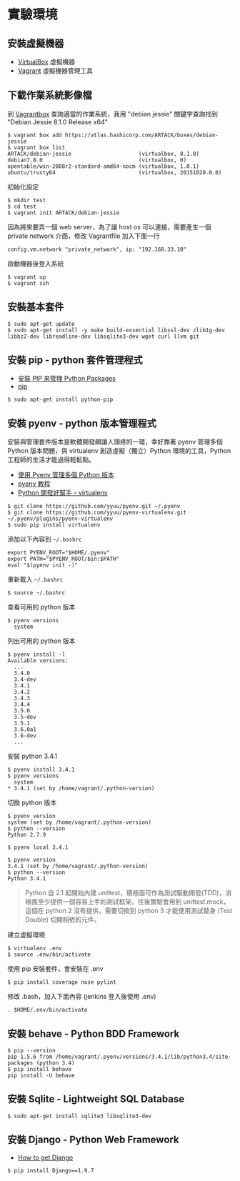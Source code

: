 # 實驗環境

## 安裝虛擬機器

- [VirtualBox](https://www.virtualbox.org/) 虛擬機器
- [Vagrant](https://www.vagrantup.com/) 虛擬機器管理工具

## 下載作業系統影像檔

到 [Vagrantbox](http://www.vagrantbox.es/) 查詢適當的作業系統，我用 "debian jessie" 關鍵字查詢找到 "Debian Jessie 8.1.0 Release x64"

```shell
$ vagrant box add https://atlas.hashicorp.com/ARTACK/boxes/debian-jessie
$ vagrant box list
ARTACK/debian-jessie                     (virtualbox, 8.1.0)
debian7.8.0                              (virtualbox, 0)
opentable/win-2008r2-standard-amd64-nocm (virtualbox, 1.0.1)
ubuntu/trusty64                          (virtualbox, 20151020.0.0)
```

初始化設定
```shell
$ mkdir test
$ cd test
$ vagrant init ARTACK/debian-jessie
```

因為將來要弄一個 web server，為了讓 host os 可以連接，需要產生一個 private network 介面，修改 Vagrantfile 加入下面一行
```
config.vm.network "private_network", ip: "192.168.33.10"
```

啟動機器後登入系統
```shell
$ vagrant up
$ vagrant ssh
```

## 安裝基本套件

```shell
$ sudo apt-get update
$ sudo apt-get install -y make build-essential libssl-dev zlib1g-dev libbz2-dev libreadline-dev libsqlite3-dev wget curl llvm git
```

## 安裝 pip - python 套件管理程式

- [安裝 PIP 來管理 Python Packages](https://blog.longwin.com.tw/2014/08/python-setup-pip-package-2014/)
- [pip](https://pip.pypa.io/en/stable/)

```shell
$ sudo apt-get install python-pip
```

## 安裝 pyenv - python 版本管理程式

安裝與管理套件版本是軟體開發頗讓人頭疼的一環，幸好靠著 pyenv 管理多個 Python 版本問題，與 virtualenv 創造虛擬（獨立）Python 環境的工具，Python 工程師的生活才能過得輕鬆點。

- [使用 Pyenv 管理多個 Python 版本](http://blog.codylab.com/python-pyenv-management/)
- [pyenv 教程](https://wp-lai.gitbooks.io/learn-python/content/0MOOC/pyenv.html)
- [Python 開發好幫手 – virtualenv](http://tech.mozilla.com.tw/posts/2155/python-%E9%96%8B%E7%99%BC%E5%A5%BD%E5%B9%AB%E6%89%8B-virtualenv)

```shell
$ git clone https://github.com/yyuu/pyenv.git ~/.pyenv
$ git clone https://github.com/yyuu/pyenv-virtualenv.git ~/.pyenv/plugins/pyenv-virtualenv
$ sudo pip install virtualenv
```

添加以下內容到 `~/.bashrc`
```
export PYENV_ROOT="$HOME/.pyenv"
export PATH="$PYENV_ROOT/bin:$PATH"
eval "$(pyenv init -)"
```

重新載入 `~/.bashrc`
```shell
$ source ~/.bashrc
```

查看可用的 python 版本
```shell
$ pyenv versions
  system
```

列出可用的 python 版本
```shell
$ pyenv install -l
Available versions:
  ...
  3.4.0
  3.4-dev
  3.4.1
  3.4.2
  3.4.3
  3.4.4
  3.5.0
  3.5-dev
  3.5.1
  3.6.0a1
  3.6-dev
  ...
```

安裝 python 3.4.1
```shell
$ pyenv install 3.4.1
$ pyenv versions
  system
* 3.4.1 (set by /home/vagrant/.python-version)
```

切換 python 版本
```shell
$ pyenv version
system (set by /home/vagrant/.python-version)
$ python --version
Python 2.7.9

$ pyenv local 3.4.1

$ pyenv version
3.4.1 (set by /home/vagrant/.python-version)
$ python --version
Python 3.4.1
```

> Python 自 2.1 起開始內建 unittest，積極面可作為測試驅動開發(TDD)，消極面至少提供一個容易上手的測試框架。往後實驗會用到 unittest.mock，這個在 python 2 沒有提供，需要切換到 python 3 才能使用測試替身 (Test Double) 切開相依的元件。

建立虛擬環境
```shell
$ virtualenv .env
$ source .env/bin/activate
```

使用 pip 安裝套件，會安裝在 .env
```shell
$ pip install coverage nose pylint
```

修改 .bash，加入下面內容 (jenkins 登入後使用 .env)
```
. $HOME/.env/bin/activate
```

## 安裝 behave - Python BDD Framework

```shell
$ pip --version
pip 1.5.6 from /home/vagrant/.pyenv/versions/3.4.1/lib/python3.4/site-packages (python 3.4)
$ pip install behave
pip install -U behave
```

## 安裝 Sqlite - Lightweight SQL Database

```shell
$ sudo apt-get install sqlite3 libsqlite3-dev
```

## 安裝 Django - Python Web Framework

- [How to get Django](https://www.djangoproject.com/download/)

```shell
$ pip install Django==1.9.7
```
